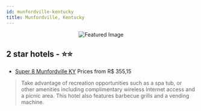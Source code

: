 ```yaml
---
id: munfordville-kentucky
title: Munfordville, Kentucky
---
```


<center><img src="https://i.travelapi.com/hotels/5000000/4080000/4071700/4071697/d4dc2f7a_z.jpg" alt="Featured Image" /></center>


##  2 star hotels - ⭐️⭐️

-    [Super 8 Munfordville KY](https://us.hurb.com/hotels/munfordville/super-8-munfordville-ky-JNP-JP127234?cmp=18055) Prices from R$ 355,15
   > Take advantage of recreation opportunities such as a spa tub, or other amenities including complimentary wireless Internet access and a picnic area. This hotel also features barbecue grills and a vending machine.
